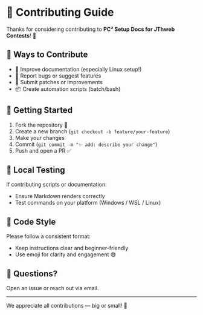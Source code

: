 # 🙌 Contributing Guide

Thanks for considering contributing to **PC² Setup Docs for JThweb Contests**! 🚀

## 🧰 Ways to Contribute

- 📖 Improve documentation (especially Linux setup!)
- 🐛 Report bugs or suggest features
- 🔧 Submit patches or improvements
- 📦 Create automation scripts (batch/bash)

## 📑 Getting Started

1. Fork the repository 🔱
2. Create a new branch (`git checkout -b feature/your-feature`)
3. Make your changes
4. Commit (`git commit -m "✨ add: describe your change"`)
5. Push and open a PR ✅

## 🧪 Local Testing

If contributing scripts or documentation:
- Ensure Markdown renders correctly
- Test commands on your platform (Windows / WSL / Linux)

## 🧼 Code Style

Please follow a consistent format:
- Keep instructions clear and beginner-friendly
- Use emoji for clarity and engagement 😄

## 💬 Questions?

Open an issue or reach out via email.

---

We appreciate all contributions — big or small! 🌟
